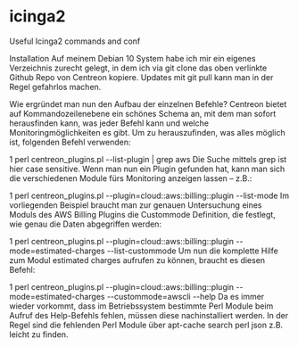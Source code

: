 # icinga2
Useful Icinga2 commands and conf

Installation
Auf meinem Debian 10 System habe ich mir ein eigenes Verzeichnis zurecht gelegt, in dem ich via git clone das oben verlinkte Github Repo von Centreon kopiere. Updates mit git pull kann man in der Regel gefahrlos machen.

Wie ergründet man nun den Aufbau der einzelnen Befehle? Centreon bietet auf Kommandozeilenebene ein schönes Schema an, mit dem man sofort herausfinden kann, was jeder Befehl kann und welche Monitoringmöglichkeiten es gibt. Um zu herauszufinden, was alles möglich ist, folgenden Befehl verwenden:

1
perl centreon_plugins.pl --list-plugin | grep aws
Die Suche mittels grep ist hier case sensitive. Wenn man nun ein Plugin gefunden hat, kann man sich die verschiedenen Module fürs Monitoring anzeigen lassen – z.B.:

1
perl centreon_plugins.pl --plugin=cloud::aws::billing::plugin --list-mode
Im vorliegenden Beispiel braucht man zur genauen Untersuchung eines Moduls des AWS Billing Plugins die Custommode Definition, die festlegt, wie genau die Daten abgegriffen werden:

1
perl centreon_plugins.pl --plugin=cloud::aws::billing::plugin --mode=estimated-charges --list-custommode
Um nun die komplette Hilfe zum Modul estimated charges aufrufen zu können, braucht es diesen Befehl:

1
perl centreon_plugins.pl --plugin=cloud::aws::billing::plugin --mode=estimated-charges --custommode=awscli --help
Da es immer wieder vorkommt, dass im Betriebssystem bestimmte Perl Module beim Aufruf des Help-Befehls fehlen, müssen diese nachinstalliert werden. In der Regel sind die fehlenden Perl Module über apt-cache search perl json z.B. leicht zu finden.